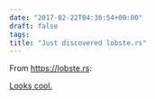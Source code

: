 ```yaml
---
date: "2017-02-22T04:36:54+00:00"
draft: false
tags: 
title: "Just discovered lobste.rs"
---
```

From https://lobste.rs:

[Looks cool.](https://lobste.rs)

